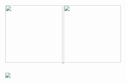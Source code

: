 <div>
  <a href="https://github.com/kuthumipepple">
  <img height="180em" src="https://github-readme-stats.vercel.app/api?username=kuthumipepple&show_icons=true&theme=blue-green&include_all_commits=true&count_private=true"/> <img height="180em" src="https://github-readme-stats.vercel.app/api/top-langs/?username=kuthumipepple&layout=compact&langs_count=4&theme=blue-green"/>
</div>

##
<a href="https://www.linkedin.com/in/kuthumipepple/" target="_blank"><img src="https://img.shields.io/badge/-LinkedIn-%230077B5?style=for-the-badge&logo=linkedin&logoColor=white" target="_blank"></a>

<!---
KuthumiPepple/KuthumiPepple is a ✨ special ✨ repository because its `README.md` (this file) appears on your GitHub profile.
You can click the Preview link to take a look at your changes.
--->
